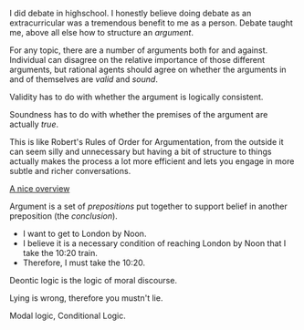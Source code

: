 <!-- Debate -->

I did debate in highschool.  I honestly believe doing debate as an
extracurricular was a tremendous benefit to me as a person.  Debate taught me,
above all else how to structure an *argument*. 

For any topic, there are a number of arguments both for and against.
Individual can disagree on the relative importance of those different
arguments, but rational agents should agree on whether the arguments in and of
themselves are *valid* and *sound*.  

Validity has to do with whether the argument is logically consistent.

Soundness has to do with whether the premises of the argument are actually *true*.

This is like Robert's Rules of Order for Argumentation, from the outside it can
seem silly and unnecessary but having a bit of structure to things actually
makes the process a lot more efficient and lets you engage in more subtle and
richer conversations.

[A nice overview](http://podcasts.ox.ac.uk/philosophical-method-logic-and-argument)

Argument is a set of *prepositions* put together to support belief in another preposition (the *conclusion*).

 * I want to get to London by Noon.
 * I believe it is a necessary condition of reaching London by Noon that I take the 10:20 train.
 * Therefore, I must take the 10:20.

Deontic logic is the logic of moral discourse.

Lying is wrong, therefore you mustn't lie.

Modal logic, Conditional Logic.
